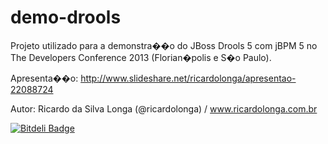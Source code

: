 demo-drools
===========

Projeto utilizado para a demonstra��o do JBoss Drools 5 com jBPM 5 no The Developers Conference 2013 (Florian�polis e S�o Paulo). 

Apresenta��o: http://www.slideshare.net/ricardolonga/apresentao-22088724

Autor: Ricardo da Silva Longa (@ricardolonga) / www.ricardolonga.com.br 

[![Bitdeli Badge](https://d2weczhvl823v0.cloudfront.net/gujavasc/demo-drools/trend.png)](https://bitdeli.com/free "Bitdeli Badge")
